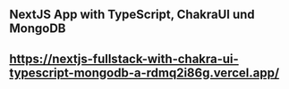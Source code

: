 ## NextJS App with TypeScript, ChakraUI und MongoDB  


## https://nextjs-fullstack-with-chakra-ui-typescript-mongodb-a-rdmq2i86g.vercel.app/
